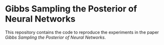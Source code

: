 # Gibbs Sampling the Posterior of Neural Networks
This repository contains the code to reproduce the experiments in the paper *Gibbs Sampling the Posterior of Neural Networks*.


